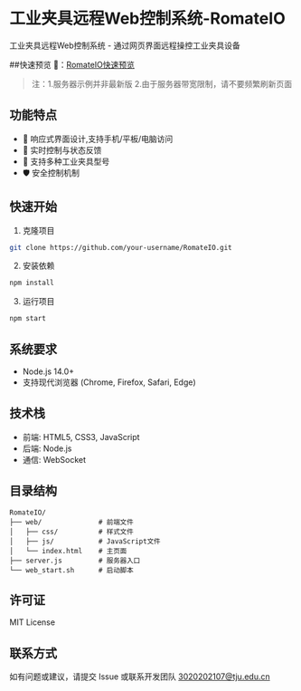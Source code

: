 ﻿# 工业夹具远程Web控制系统-RomateIO

工业夹具远程Web控制系统 - 通过网页界面远程操控工业夹具设备

##快速预览
🔗：[RomateIO快速预览](http://49.232.239.149:5536/)
> 注：1.服务器示例并非最新版 2.由于服务器带宽限制，请不要频繁刷新页面

## 功能特点

- 📱 响应式界面设计,支持手机/平板/电脑访问
- 🔄 实时控制与状态反馈
- 🔌 支持多种工业夹具型号
- 🛡️ 安全控制机制

## 快速开始

1. 克隆项目
```bash
git clone https://github.com/your-username/RomateIO.git
```

2. 安装依赖
```bash
npm install
```

3. 运行项目
```bash
npm start
```

## 系统要求

- Node.js 14.0+
- 支持现代浏览器 (Chrome, Firefox, Safari, Edge)

## 技术栈

- 前端: HTML5, CSS3, JavaScript
- 后端: Node.js
- 通信: WebSocket

## 目录结构

```
RomateIO/
├── web/              # 前端文件
│   ├── css/          # 样式文件
│   ├── js/           # JavaScript文件
│   └── index.html    # 主页面
├── server.js         # 服务器入口
└── web_start.sh      # 启动脚本
```

## 许可证

MIT License

## 联系方式

如有问题或建议，请提交 Issue 或联系开发团队 3020202107@tju.edu.cn
